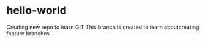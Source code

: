 # hello-world
Creating new repo to learn GIT
This branch is created to learn aboutcreating feature branches
